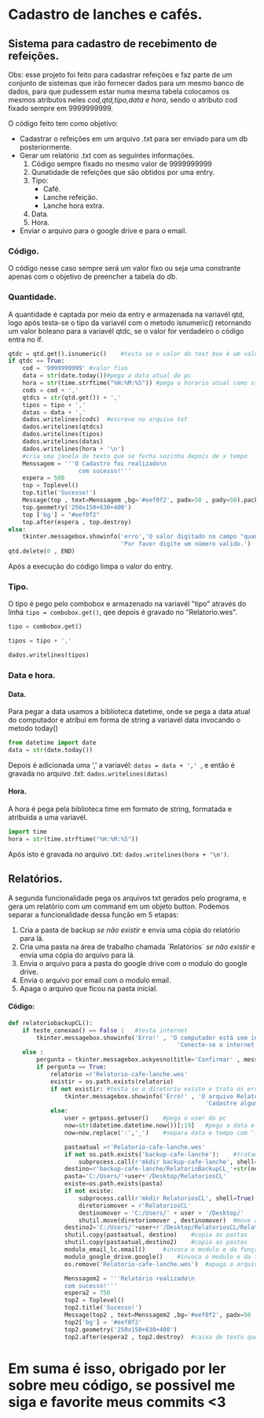 # Cadastro de lanches e cafés.
## Sistema para cadastro de recebimento de refeições.
Obs: esse projeto foi feito para cadastrar refeições e faz parte de um conjunto de sistemas que irão fornecer dados para um mesmo banco de dados, 
para que pudessem estar numa mesma tabela colocamos os mesmos atributos neles _cod,qtd,tipo,data e hora_, sendo o atributo cod fixado sempre em 9999999999.

O código feito tem como objetivo:
* Cadastrar o refeições em um arquivo .txt para ser enviado para um db posteriormente.
* Gerar um relatório .txt com as seguintes informações.
    1. Código sempre fixado no mesmo valor de 9999999999
    2. Qunatidade de refeições que são obtidos por uma entry.
    3. Tipo:
        * Café.
        * Lanche refeição.
        * Lanche hora extra.
    4. Data.
    5. Hora.
* Enviar o arquivo para o google drive e para o email.

### Código.
O código nesse caso sempre será um valor fixo ou seja uma constrante apenas com o objetivo de preencher a tabela do db.

### Quantidade.
A quantidade é captada por meio da entry e armazenada na variavél qtd, logo após testa-se o tipo da variavél com o metodo isnumeric() retornando um valor boleano para a variavél qtdc, se o valor for verdadeiro o código entra no if.

~~~python
qtdc = qtd.get().isnumeric()    #testa se o valor do text box é um valor numerico e retorna um valor boleano para variavel
if qtdc == True:
    cod = '9999999999' #valor fixo
    data = str(date.today())#pega a data atual do pc
    hora = str(time.strftime("%H:%M:%S")) #pega o horario atual como string
    cods = cod + ','
    qtdcs = str(qtd.get()) + ','
    tipos = tipo + ','
    datas = data + ','
    dados.writelines(cods)  #escreve no arquivo txt
    dados.writelines(qtdcs)
    dados.writelines(tipos)
    dados.writelines(datas)
    dados.writelines(hora + '\n')
    #cria uma janela de texto que se fecha sozinha depois de x tempo
    Menssagem = '''O Cadastro foi realizado\n
                    com sucesso!'''
    espera = 500
    top = Toplevel()
    top.title('Sucesso!')
    Message(top , text=Menssagem ,bg='#eef0f2', padx=50 , pady=50).pack()
    top.geometry('250x150+630+400')
    top ['bg'] = "#eef0f2"
    top.after(espera , top.destroy)
else:
    tkinter.messagebox.showinfo('erro','O valor digitado no campo "quantidade" é invalido!\n'
                                'Por favor digite um número valido.')
qtd.delete(0 , END) 
~~~

Após a execução do código limpa o valor do entry.

### Tipo.
O tipo é pego pelo combobox e armazenado na variavél "tipo" através do linha `tipo = combobox.get()`,
qee depois é gravado no "Relatorio.wes".

~~~python
tipo = combobox.get()

tipos = tipo + ','

dados.writelines(tipos)
~~~
### Data e hora.

#### Data.
Para pegar a data usamos a biblioteca datetime, onde se pega a data atual do computador e atribui em forma de string a variavél data invocando o metodo today()
~~~python
from datetime import date
data = str(date.today())
~~~
Depois é adicionada uma ',' a variavél: `datas = data + ',' `, e então é gravada no arquivo .txt: `dados.writelines(datas)`
#### Hora.
A hora é pega pela biblioteca time em formato de string, formatada e atribuida a uma variavél.

~~~python
import time
hora = str(time.strftime("%H:%M:%S"))
~~~

Após isto é gravada no arquivo .txt: `dados.writelines(hora + '\n')`.

## Relatórios.

A segunda funcionalidade pega os arquivos txt gerados pelo programa, e gera um relatório com um command em um objeto button.
Podemos separar a funcionalidade dessa função em 5 etapas:
1. Cria a pasta de backup _se não existir_ e envia uma cópia do relatório para lá.
2. Cria uma pasta na área de trabalho chamada ´Relatórios´ _se não existir_ e envia uma cópia do arquivo para lá.
3. Envia o arquivo para a pasta do google drive com o modulo do google drive.
4. Envia o arquivo por email com o modulo email.
5. Apaga o arquivo que ficou na pasta inícial.

#### Código:

~~~python
def relatoriobackupCL():
    if teste_conexao() == False :   #testa internet
        tkinter.messagebox.showinfo('Erro!' , 'O computador está sem internet!\n'
                                                'Conecte-se a internet ou entre em contato com um técnico para resolver.')
    else :
        pergunta = tkinter.messagebox.askyesno(title='Confirmar' , message='Tem certeza de que deseja gerar o relatório?') #RETORNA VALOR BOLEANO
        if pergunta == True:
            relatorio =r'Relatorio-cafe-lanche.wes'
            existir = os.path.exists(relatorio)
            if not existir: #testa se o diretorio existe e trata os erros
                tkinter.messagebox.showinfo('Erro!' , 'O arquivo Relatorio-cafe-lanche.wes não existe!\n'
                                                        'Cadastre algum valor antes de gerar o relatorio.')
            else:
                user = getpass.getuser()    #pega o user do pc
                now=str(datetime.datetime.now())[:19]   #pega a data e o horario do pc
                now=now.replace(':','_')    #separa data e tempo com ':' e '_'

                pastaatual =r'Relatorio-cafe-lanche.wes'
                if not os.path.exists('backup-cafe-lanche'):    #tratamento de erro
                    subprocess.call(r'mkdir backup-cafe-lanche', shell=True)    #cria  a pasta
                destino=r'backup-cafe-lanche/RelatorioBackupCL_'+str(now)+'.wes'
                pasta='C:/Users/'+user+'/Desktop/RelatoriosCL'
                existe=os.path.exists(pasta)
                if not existe:
                    subprocess.call(r'mkdir RelatoriosCL', shell=True)
                    diretoriomover = r'RelatoriosCL'
                    destinomover = 'C:/Users/' + user + '/Desktop/'
                    shutil.move(diretoriomover , destinomover)  #move a pasta de um destino para o outro
                destino2='C:/Users/'+user+r'/Desktop/RelatoriosCL/RelatorioBackupCL_'+str(now)+'.wes'
                shutil.copy(pastaatual, destino)    #copia as pastas
                shutil.copy(pastaatual,destino2)    #copia as pastas
                modulo_email_lc.email()     #invoca o modulo e da função
                modulo_google_drive.google()    #invoca o modulo e da função
                os.remove('Relatorio-cafe-lanche.wes')  #apaga o arquivo

                Menssagem2 = '''Relatório realizado\n
                com sucesso!'''
                espera2 = 750
                top2 = Toplevel()
                top2.title('Sucesso!')
                Message(top2 , text=Menssagem2 ,bg='#eef0f2', padx=50 , pady=50).pack()
                top2['bg'] = '#eef0f2'
                top2.geometry('250x150+630+400')
                top2.after(espera2 , top2.destroy)  #caixa de texto que se auto destroí
~~~


# Em suma é isso, obrigado por ler sobre meu código, se possivel me siga e favorite meus commits <3
